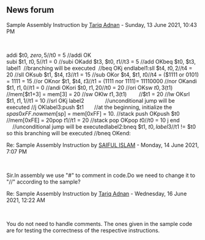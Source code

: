 <h2>News forum</h2><a href="https://moodle.cse.buet.ac.bd/user/view.php?id=1530&course=555"></a>
Sample Assembly Instruction
by <a href="https://moodle.cse.buet.ac.bd/user/view.php?id=1530&course=555">Tariq Adnan</a> - Sunday, 13 June 2021, 10:43 PM


 

addi $t0, $zero, 5    //$t0 = 5 //addi OK<br />subi $t1, $t0, 5      //$t1 = 0 //subi OKadd $t3, $t0, $t1     //$t3 = 5 //add OKbeq $t0, $t3, label1  //branching will be executed  //beq OKj endlabel1:sll $t4, $t0, 2       //$t4 = 20 //sll OKsub $t1, $t4, $t3     //$t1 = 15 //sub OKor $t4, $t1, $t0      //$t4 = ($1111 or 0101) = 1111 = 15 //or OKnor $t1, $t4, $t3     //$t1 = (1111 nor 1111)= 11110000 //nor OKandi $t1, $t1, 0      //$t1 = 0 //andi OKori $t0, $t1, 20      //$t0 = 20 //ori OKsw $t0, 3($t1)        //mem[$t1+3] = mem[3] = 20 //sw OKlw $t1, 3($t1)        //$t1 = 20 //lw OKsrl $t1, $t1, 1       //$t1 = 10 //srl OKj label2              //unconditional jump will be executed //j OKlabel3:push $t1              //at the beginning, initialize the $sp as 0xFF. now mem[$sp] = mem[0xFF] = 10. //stack push OKpush $t0              //mem[0xFE] = 20pop $t1               //$t1 = 20 //stack pop OKpop $t0               //$t0 = 10 j end                 //unconditional jump will be executedlabel2:bneq $t1, $t0, label3 //$t1 != $t0 so this branching will be executed //bneq OKend:<br />





<a href="https://moodle.cse.buet.ac.bd/user/view.php?id=1486&course=555"></a>
Re: Sample Assembly Instruction
by <a href="https://moodle.cse.buet.ac.bd/user/view.php?id=1486&course=555">SAIFUL  ISLAM</a> - Monday, 14 June 2021, 7:07 PM


 

Sir.In assembly we use "#" to comment in code.Do we need to change it to "//" according to the sample? 





<a href="https://moodle.cse.buet.ac.bd/user/view.php?id=1530&course=555"></a>
Re: Sample Assembly Instruction
by <a href="https://moodle.cse.buet.ac.bd/user/view.php?id=1530&course=555">Tariq Adnan</a> - Wednesday, 16 June 2021, 12:22 AM


 

You do not need to handle comments. The ones given in the sample code are for testing the correctness of the respective instructions.  










